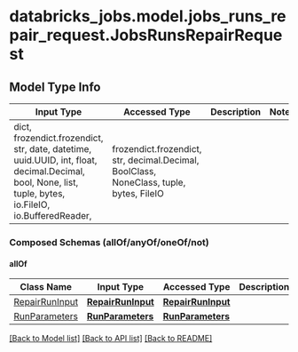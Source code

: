 # databricks_jobs.model.jobs_runs_repair_request.JobsRunsRepairRequest

## Model Type Info
Input Type | Accessed Type | Description | Notes
------------ | ------------- | ------------- | -------------
dict, frozendict.frozendict, str, date, datetime, uuid.UUID, int, float, decimal.Decimal, bool, None, list, tuple, bytes, io.FileIO, io.BufferedReader,  | frozendict.frozendict, str, decimal.Decimal, BoolClass, NoneClass, tuple, bytes, FileIO |  | 

### Composed Schemas (allOf/anyOf/oneOf/not)
#### allOf
Class Name | Input Type | Accessed Type | Description | Notes
------------- | ------------- | ------------- | ------------- | -------------
[RepairRunInput](RepairRunInput.md) | [**RepairRunInput**](RepairRunInput.md) | [**RepairRunInput**](RepairRunInput.md) |  | 
[RunParameters](RunParameters.md) | [**RunParameters**](RunParameters.md) | [**RunParameters**](RunParameters.md) |  | 

[[Back to Model list]](../../README.md#documentation-for-models) [[Back to API list]](../../README.md#documentation-for-api-endpoints) [[Back to README]](../../README.md)


